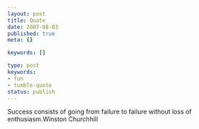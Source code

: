 ```yaml
---
layout: post
title: Quote
date: 2007-08-03
published: true
meta: {}

keywords: []

type: post
keywords:
- fun
- tumble-quote
status: publish
---
```

<!-- blockquote  -->Success consists of going from failure to failure without loss of enthusiasm.<!-- endblockquote  -->Winston Churchhill
